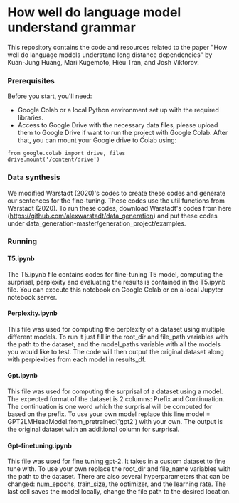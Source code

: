# How well do language model understand grammar
This repository contains the code and resources related to the paper "How well do language models understand long distance dependencies" by Kuan-Jung Huang, Mari Kugemoto, Hieu Tran, and Josh Viktorov.

### Prerequisites
Before you start, you'll need:

* Google Colab or a local Python environment set up with the required libraries.
* Access to Google Drive with the necessary data files, please upload them to Google Drive if want to run the project with Google Colab. After that, you can mount your Google drive to Colab using:
```
from google.colab import drive, files
drive.mount('/content/drive')
```

### Data synthesis
We modified Warstadt (2020)'s codes to create these codes and generate our sentences for the fine-tuning. These codes use the util functions from Warstadt (2020). 
To run these codes, download Warstadt's codes from here (https://github.com/alexwarstadt/data_generation) and put these codes under data_generation-master/generation_project/examples.

### Running

#### T5.ipynb
The T5.ipynb file contains codes for fine-tuning T5 model, computing the surprisal, perplexity and evaluating the results is contained in the T5.ipynb file. You can execute this notebook on Google Colab or on a local Jupyter notebook server.

#### Perplexity.ipynb

This file was used for computing the perplexity of a dataset using multiple different models. To run it just fill in the root_dir and file_path variables with the path to the dataset, and the model_paths variable with all the models you would like to test. The code will then output the original dataset along with perplexities from each model in results_df.

#### Gpt.ipynb

This file was used for computing the surprisal of a dataset using a model. The expected format of the dataset is 2 columns: Prefix and Continuation. The continuation is one word which the surprisal will be computed for based on the prefix. To use your own model replace this line model = GPT2LMHeadModel.from_pretrained('gpt2') with your own. The output is the original dataset with an additional column for surprisal.

#### Gpt-finetuning.ipynb

This file was used for fine tuning gpt-2. It takes in a custom dataset to fine tune with. To use your own replace the root_dir and file_name variables with the path to the dataset. There are also several hyperparameters that can be changed: num_epochs, train_size, the optimizer, and the learning rate. The last cell saves the model locally, change the file path to the desired location. 



